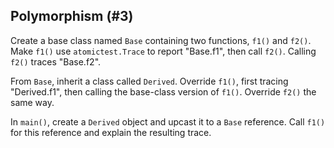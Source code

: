 ## Polymorphism (#3)

Create a base class named `Base` containing two functions, `f1()` and `f2()`.
Make `f1()` use `atomictest.Trace` to report "Base.f1", then call `f2()`.
Calling `f2()` traces "Base.f2".

From `Base`, inherit a class called `Derived`. Override `f1()`, first tracing
"Derived.f1", then calling the base-class version of `f1()`. Override `f2()`
the same way.

In `main()`, create a `Derived` object and upcast it to a `Base` reference.
Call `f1()` for this reference and explain the resulting trace.